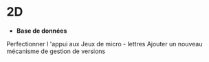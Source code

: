 # 2D


- **Base de données**

Perfectionner l 'appui aux Jeux de micro - lettres
Ajouter un nouveau mécanisme de gestion de versions